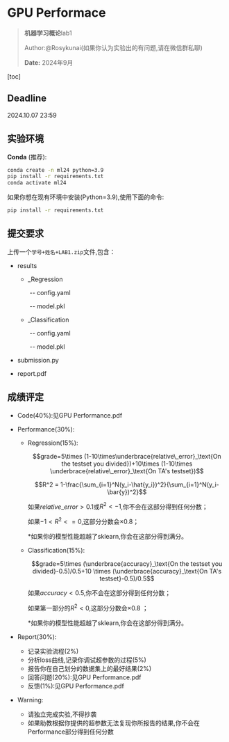 # GPU Performace

> <p><strong>机器学习概论</strong>lab1</p>
>
> Author:@Rosykunai(如果你认为实验出的有问题,请在微信群私聊)
>
> <p><strong>Date:</strong> 2024年9月</p>

[toc]

## Deadline

2024.10.07 23:59

## 实验环境

__Conda__ (推荐):

```bash
conda create -n ml24 python=3.9
pip install -r requirements.txt
conda activate ml24
```

如果你想在现有环境中安装(Python=3.9),使用下面的命令:

```bash
pip install -r requirements.txt
```

## 提交要求

上传一个``学号+姓名+LAB1.zip``文件,包含：

- results

  - _Regression

    ​	-- config.yaml

    ​	-- model.pkl

  - _Classification

    ​	-- config.yaml

    ​	-- model.pkl

- submission.py

- report.pdf

## 成绩评定

- Code(40%):见GPU Performance.pdf

- Performance(30%):

  - Regression(15%):

    $$grade=5\times (1-10\times\underbrace{relative\_error}_\text{On the testset you divided})+10\times (1-10\times \underbrace{relative\_error}_\text{On TA's testset})$$

    

    $$R^2 = 1-\frac{\sum_{i=1}^N(y_i-\hat{y_i})^2}{\sum_{i=1}^N(y_i-\bar{y})^2}$$

    如果$relative\_error>0.1$或$R^2<-1$,你不会在这部分得到任何分数；

    如果$-1<R^2<=0$,这部分分数会$\times 0.8$；

    *如果你的模型性能超越了sklearn,你会在这部分得到满分。

  - Classification(15%):

    $$grade=5\times (\underbrace{accuracy}_\text{On the testset you divided}-0.5)/0.5+10 \times (\underbrace{accuracy}_\text{On TA's testset}-0.5)/0.5$$

    如果$accuracy<0.5$,你不会在这部分得到任何分数；
    
    如果第一部分的$R^2<0$,这部分分数会$\times 0.8$ ；
    
    *如果你的模型性能超越了sklearn,你会在这部分得到满分。

- Report(30%):

  - 记录实验流程(2%)
  - 分析loss曲线,记录你调试超参数的过程(5%)
  - 报告你在自己划分的数据集上的最好结果(2%)
  - 回答问题(20%):见GPU Performance.pdf
  - 反馈(1%):见GPU Performance.pdf

- Warning:

  - 请独立完成实验,不得抄袭
  - 如果助教根据你提供的超参数无法复现你所报告的结果,你不会在Performance部分得到任何分数
